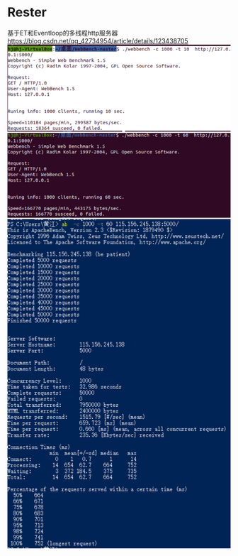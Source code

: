 # Rester
基于ET和Eventloop的多线程http服务器
https://blog.csdn.net/qq_42734954/article/details/123438705
![test](https://github.com/hjhj111/Rester/blob/main/%E5%B1%8F%E5%B9%95%E6%88%AA%E5%9B%BE%202022-03-26%20202207.png "test")
![test](https://github.com/hjhj111/Rester/blob/main/%E5%B1%8F%E5%B9%95%E6%88%AA%E5%9B%BE%202022-03-26%20204829.png "test")
![test](https://github.com/hjhj111/Rester/blob/main/%E5%B1%8F%E5%B9%95%E6%88%AA%E5%9B%BE%202022-03-26%20210759.png "test")
